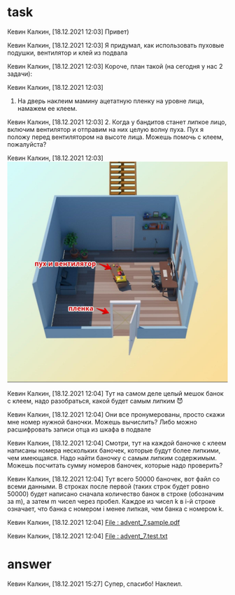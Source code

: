 # task
Кевин Калкин, [18.12.2021 12:03]
Привет)

Кевин Калкин, [18.12.2021 12:03]
Я придумал, как использовать пуховые подушки, вентилятор и клей из подвала

Кевин Калкин, [18.12.2021 12:03]
Короче, план такой (на сегодня у нас 2 задачи):

Кевин Калкин, [18.12.2021 12:03]
1. На дверь наклеим мамину ацетатную пленку на уровне лица, намажем ее клеем.

Кевин Калкин, [18.12.2021 12:03]
2. Когда у бандитов станет липкое лицо, включим вентилятор и отправим на них целую волну пуха. Пух я положу перед вентилятором на высоте лица. Можешь помочь с клеем, пожалуйста?

Кевин Калкин, [18.12.2021 12:03]
![ Photo ](doc/photo_2021-12-29_13-41-23.jpg)

Кевин Калкин, [18.12.2021 12:04]
Тут на самом деле целый мешок банок с клеем, надо разобраться, какой будет самым липким 😈

Кевин Калкин, [18.12.2021 12:04]
Они все пронумерованы, просто скажи мне номер нужной баночки. Можешь вычислить? Либо можно расшифровать записи отца из шкафа в подвале

Кевин Калкин, [18.12.2021 12:04]
Смотри, тут на каждой баночке с клеем написаны номера нескольких баночек, которые будут более липкими, чем имеющаяся. Надо найти баночку с самым липким содержимым. Можешь посчитать сумму номеров баночек, которые надо проверить?

Кевин Калкин, [18.12.2021 12:04]
Тут всего 50000 баночек, вот файл со всеми данными. В строках после первой (таких строк будет ровно 50000) будет написано сначала количество банок в строке (обозначим за m), а затем m чисел через пробел. Каждое из чисел k в i-й строке означает, что банка с номером i менее липкая, чем банка с номером k.

Кевин Калкин, [18.12.2021 12:04]
[ File : advent_7.sample.pdf ](doc/advent_7.sample.pdf)

Кевин Калкин, [18.12.2021 12:04]
[ File : advent_7.test.txt ](advent_7.test.txt)


# answer
Кевин Калкин, [18.12.2021 15:27]
Супер, спасибо! Наклеил.